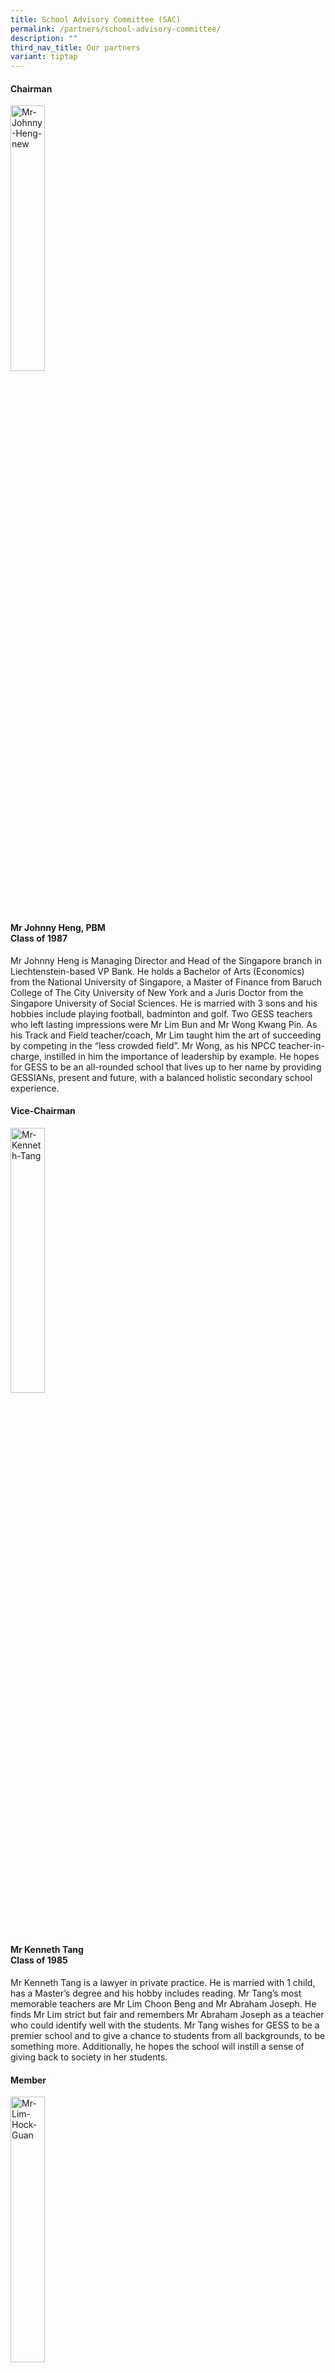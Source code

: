 ```yaml
---
title: School Advisory Committee (SAC)
permalink: /partners/school-advisory-committee/
description: ""
third_nav_title: Our partners
variant: tiptap
---
```

<h4>Chairman</h4>
<div class="isomer-image-wrapper">
<img style="width:33%;" height="auto" width="100%" alt="Mr-Johnny-Heng-new" src="/images/Mr-Johnny-Heng-new.jpeg">
</div>
<h4>Mr Johnny Heng, PBM<br>Class of 1987</h4>
<p>Mr Johnny Heng is Managing Director and Head of the Singapore branch in
Liechtenstein-based VP Bank. He holds a Bachelor of Arts (Economics) from
the National University of Singapore, a Master of Finance from Baruch College
of The City University of New York and a Juris Doctor from the Singapore
University of Social Sciences. He is married with 3 sons and his hobbies
include playing football, badminton and golf. Two GESS teachers who&nbsp;left
lasting&nbsp;impressions were Mr Lim Bun and Mr Wong Kwang Pin. As his
Track and Field teacher/coach, Mr Lim taught him the art of succeeding
by competing in the “less crowded field”. Mr Wong, as his NPCC teacher-in-charge,
instilled in him the importance of leadership by example. He hopes for
GESS to be an all-rounded school that lives up to her name by providing
GESSIANs, present and future, with a balanced holistic secondary school
experience.</p>
<h4>Vice-Chairman</h4>
<div class="isomer-image-wrapper">
<img style="width:33%;" height="auto" width="100%" alt="Mr-Kenneth-Tang" src="/images/Mr-Kenneth-Tang-new.jpeg">
</div>
<h4>Mr Kenneth Tang<br>Class of 1985</h4>
<p>Mr Kenneth Tang is a lawyer in private practice. He is married with 1
child, has a Master’s degree and his hobby includes reading. Mr Tang’s
most memorable teachers are Mr Lim Choon Beng and Mr Abraham Joseph. He
finds Mr Lim strict but fair and remembers Mr Abraham Joseph as a teacher
who could identify well with the students. Mr Tang wishes for GESS to be
a premier school and to give a chance to students from all backgrounds,
to be something more. Additionally, he hopes the school will instill a
sense of giving back to society in her students.</p>
<h4>Member</h4>
<div class="isomer-image-wrapper">
<img style="width:33%;" height="auto" width="100%" alt="Mr-Lim-Hock-Guan" src="/images/Mr-Lim-Hock-Guan.jpeg">
</div>
<h4>Mr Lim Hock Guan<br>Class of 1985</h4>
<p>Mr Lim Hock Guan works at United Overseas Bank. &nbsp;He is married with
2 sons, enjoys food and keeps active with regular exercising. &nbsp;Mr
Lim graduated from National University of Singapore with a Bachelor of
Business Administration. &nbsp;&nbsp;Two of his most memorable teachers
were Mr Lim Choon Beng, who was in charge of NCC, and Ms Chan, who taught
him Additional Mathematics in Secondary 4.</p>
<h4>Member</h4>
<div class="isomer-image-wrapper">
<img style="width:33%;" height="auto" width="100%" alt="Mr-Chiu-Wu-Hong" src="/images/Mr-Chiu-Wu-Hong-2.jpeg">
</div>
<h4>Mr Chiu Wu Hong<br>Class of 1984</h4>
<p>Mr Chiu Wu Hong is a tax partner in KPMG Singapore.&nbsp; He has a Bachelor
of Business Degree (major in Accounting) from the University of Tasmania.&nbsp;
He is a fellow member of CPA Australia and member of Singapore Chartered
Tax Professionals.&nbsp; He is married with 2 daughters and his hobbies
include reading, listening to music and travelling.&nbsp; His most memorable
teacher is Mr Lim Choon Beng who was very passionate in his work and always
willing to go the extra mile to help the weaker students.&nbsp; Mr Chiu
hopes GESS will be a top school and produce students who do not only excel
in their studies but also have a heart to give back to the society.</p>
<h4>Member</h4>
<div class="isomer-image-wrapper">
<img style="width: 34%;" height="auto" width="100%" alt="Dr Wong Keng Mun" src="/images/Dr_Wong_Keng_Mun.jpg">
</div>
<h4>Dr Wong Keng Mun <br>Class of 1987</h4>
<p>Dr. Wong Keng Mun is the Chairman of T32 Dental Group and lectures internationally
on a frequent basis, including at his alma mater the University of Washington,
USA and the National University of Singapore. He plays an active role in
pushing the digital movement in dentistry, launching Dontia Education,
a training academy dedicated to the teaching of digital implant and restorative
dentistry, and Dontia Digital Innovations, a cutting-edge digital dental
laboratory. As an avid believer in the value of life-long learning and
constant improvement, he continually strives to evolve his dental practice.
He is married with two daughters and, to this day, fondly reminisces his
time at GESS, which imparted him with both knowledge and important principles
of compassion and respect. Dr. Wong hopes current and future GESSIANs will
be able to share the love he has for learning and find GESS the place where
they nurture not only their minds, but also their hearts.</p>
<h4>Member</h4>
<div class="isomer-image-wrapper">
<img style="width:33%;" height="auto" width="100%" alt="Mr-Muhamad-Imaduddien-Bin-Abd-Karim" src="/images/Mr-Muhamad-Imaduddien-Bin-Abd-Karim-1.jpeg">
</div>
<h4>Mr Muhamad Imaduddien Bin Abd Karim<br>Class of 1993</h4>
<p>Mr Muhamad Imaduddien is a Deputy Public Prosecutor with the Attorney-General’s
Chambers. He is married with 1 child and his hobbies include playing badminton
and volunteering. His most memorable teachers are Ms Catherine Ng and Ms
Mah Lai Heng. He recalls fondly of how Ms Ng ignited his interest in playing
a number of sports at the inter-class and eventually, at the zone and national
level. He will also be forever grateful to Ms Mah as he would not have
passed his ‘E’ Maths and Chemistry exams without her patience and guidance.
Mr Imaduddien wishes for the students of GESS to remember that learning
is not something that happens only in school but is something that can
and should happen all the time. He also hopes that they continue to ask
“why?”</p>
<h4>Member</h4>
<div class="isomer-image-wrapper">
<img style="width:33%;" height="auto" width="100%" alt="Mr-Samuel-Ang" src="/images/Mr-Samuel-Ang-new.jpeg">
</div>
<h4>Mr Samuel Ang<br>Class of 1982</h4>
<p>Mr Samuel Ang is the Chairman of the National Research Foundation (NRF)
funded Incubator &amp; Accelerator, Pollinate. He is also involved in many
major social development initiatives with the Asian Development Bank (ADB)
throughout Asia and a regular speaker at ADB international conferences.&nbsp;
He has a Bachelor of Electrical Engineering (NUS) and Masters in Business
Administration (HU).&nbsp; He is married with 3 children and his hobbies
are sailing, walking and reading. His most memorable teachers include Mr
Lim Choon Beng (NCC – instilled discipline and leadership) and Mdm Foo
(Geography – sparked my interest in the world we live in when reviewing
history and geography). He hopes all GESSIANs will always be resilient
and continue sailing “Onward” in the Chinese junk as featured in our GESS
crest.</p>
<h4>Member</h4>
<div class="isomer-image-wrapper">
<img style="width:33%;" height="auto" width="100%" alt="Ms-Lee" src="/images/Ms-Lee-717x1024.jpeg">
</div>
<h4>Ms Lee Siow Hwee<br>Class of 1995</h4>
<p>Ms Lee Siow Hwee is the Executive Director of Consumers Association of
Singapore (CASE). &nbsp;Prior to joining CASE, she served in the People’s
Association (PA) for 18 years in various appointments. &nbsp;She holds
a Bachelor of Science (Psychology) degree from the University of Southern
Queensland.&nbsp; She is married with two children. &nbsp;Her&nbsp;most
memorable teacher and friend is Mr Kho Cher Chong, whom besides Chinese
language, taught her important values in life.&nbsp; For the past decades,
she and her friends continue the tradition of annual Chinese New Year gathering
at his place. &nbsp;She hopes for GESS to be a leading school that helps
students reach their full potential, and be prepared and adapt to this
VUCA world.</p>
<h4>Member</h4>
<div class="isomer-image-wrapper">
<img style="width:33%;" height="auto" width="100%" alt="Mr-Sam-Liew" src="/images/Mr-Sam-Liew.jpeg">
</div>
<h4>Mr Sam Liew<br>Class of 1989</h4>
<p>Mr Sam Liew is a Managing Partner, Government Strategic Business Group
at Singtel NCS Group.&nbsp; Sam is also the Board Member at Gardens by
the Bay and Vice President at the Singapore Computer Society.&nbsp; He
also serves on the Boards of SMU School of Computing and Information Systems
and Singapore Polytechnic School of Computing.&nbsp; Sam graduated from
Nanyang Technological University with a Bachelor of Accountancy (Hons)
degree.&nbsp; He is married with a son and enjoys watching Netflix and
Tiktok videos.&nbsp; Sam has several memorable teachers, including Mr Andrew
Monksman, who taught Sam the finer skills of Drama and Debating in the
English Literary Drama and Debating Society (ELDDS).&nbsp; Another teacher
that Sam remembers fondly is Cikgu Yusof, who was his coach in the GESS
Soccer Team.</p>
